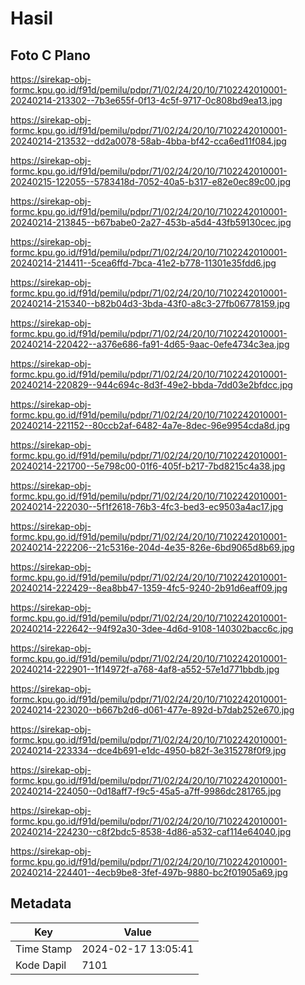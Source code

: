 # Hasil

## Foto C Plano

https://sirekap-obj-formc.kpu.go.id/f91d/pemilu/pdpr/71/02/24/20/10/7102242010001-20240214-213302--7b3e655f-0f13-4c5f-9717-0c808bd9ea13.jpg

https://sirekap-obj-formc.kpu.go.id/f91d/pemilu/pdpr/71/02/24/20/10/7102242010001-20240214-213532--dd2a0078-58ab-4bba-bf42-cca6ed11f084.jpg

https://sirekap-obj-formc.kpu.go.id/f91d/pemilu/pdpr/71/02/24/20/10/7102242010001-20240215-122055--5783418d-7052-40a5-b317-e82e0ec89c00.jpg

https://sirekap-obj-formc.kpu.go.id/f91d/pemilu/pdpr/71/02/24/20/10/7102242010001-20240214-213845--b67babe0-2a27-453b-a5d4-43fb59130cec.jpg

https://sirekap-obj-formc.kpu.go.id/f91d/pemilu/pdpr/71/02/24/20/10/7102242010001-20240214-214411--5cea6ffd-7bca-41e2-b778-11301e35fdd6.jpg

https://sirekap-obj-formc.kpu.go.id/f91d/pemilu/pdpr/71/02/24/20/10/7102242010001-20240214-215340--b82b04d3-3bda-43f0-a8c3-27fb06778159.jpg

https://sirekap-obj-formc.kpu.go.id/f91d/pemilu/pdpr/71/02/24/20/10/7102242010001-20240214-220422--a376e686-fa91-4d65-9aac-0efe4734c3ea.jpg

https://sirekap-obj-formc.kpu.go.id/f91d/pemilu/pdpr/71/02/24/20/10/7102242010001-20240214-220829--944c694c-8d3f-49e2-bbda-7dd03e2bfdcc.jpg

https://sirekap-obj-formc.kpu.go.id/f91d/pemilu/pdpr/71/02/24/20/10/7102242010001-20240214-221152--80ccb2af-6482-4a7e-8dec-96e9954cda8d.jpg

https://sirekap-obj-formc.kpu.go.id/f91d/pemilu/pdpr/71/02/24/20/10/7102242010001-20240214-221700--5e798c00-01f6-405f-b217-7bd8215c4a38.jpg

https://sirekap-obj-formc.kpu.go.id/f91d/pemilu/pdpr/71/02/24/20/10/7102242010001-20240214-222030--5f1f2618-76b3-4fc3-bed3-ec9503a4ac17.jpg

https://sirekap-obj-formc.kpu.go.id/f91d/pemilu/pdpr/71/02/24/20/10/7102242010001-20240214-222206--21c5316e-204d-4e35-826e-6bd9065d8b69.jpg

https://sirekap-obj-formc.kpu.go.id/f91d/pemilu/pdpr/71/02/24/20/10/7102242010001-20240214-222429--8ea8bb47-1359-4fc5-9240-2b91d6eaff09.jpg

https://sirekap-obj-formc.kpu.go.id/f91d/pemilu/pdpr/71/02/24/20/10/7102242010001-20240214-222642--94f92a30-3dee-4d6d-9108-140302bacc6c.jpg

https://sirekap-obj-formc.kpu.go.id/f91d/pemilu/pdpr/71/02/24/20/10/7102242010001-20240214-222901--1f14972f-a768-4af8-a552-57e1d771bbdb.jpg

https://sirekap-obj-formc.kpu.go.id/f91d/pemilu/pdpr/71/02/24/20/10/7102242010001-20240214-223020--b667b2d6-d061-477e-892d-b7dab252e670.jpg

https://sirekap-obj-formc.kpu.go.id/f91d/pemilu/pdpr/71/02/24/20/10/7102242010001-20240214-223334--dce4b691-e1dc-4950-b82f-3e315278f0f9.jpg

https://sirekap-obj-formc.kpu.go.id/f91d/pemilu/pdpr/71/02/24/20/10/7102242010001-20240214-224050--0d18aff7-f9c5-45a5-a7ff-9986dc281765.jpg

https://sirekap-obj-formc.kpu.go.id/f91d/pemilu/pdpr/71/02/24/20/10/7102242010001-20240214-224230--c8f2bdc5-8538-4d86-a532-caf114e64040.jpg

https://sirekap-obj-formc.kpu.go.id/f91d/pemilu/pdpr/71/02/24/20/10/7102242010001-20240214-224401--4ecb9be8-3fef-497b-9880-bc2f01905a69.jpg


## Metadata

| Key        | Value               |
| ---------- | ------------------- |
| Time Stamp | 2024-02-17 13:05:41 |
| Kode Dapil | 7101                |



